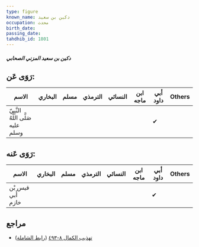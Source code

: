 ```yaml
---
type: figure
known_name: دكين بن سعيد
occupation: محدث
birth_date:
passing_date:
tahdhib_id: 1801
---
```

##### دكين بن سعيد المزني الصحابي

## رَوَى عَن:
| الاسم                              | البخاري | مسلم | الترمذي | النسائي | ابن ماجه | أبي داود | Others |
| ---------------------------------- | ------- | ---- | ------- | ------- | -------- | -------- | ------ |
| النَّبِيّ صَلَّى اللَّهُ عليه وسلم |         |      |         |         |          | ✔        |        |
## رَوَى عَنه:
| الاسم             | البخاري | مسلم | الترمذي | النسائي | ابن ماجه | أبي داود | Others |
| ----------------- | ------- | ---- | ------- | ------- | -------- | -------- | ------ |
| قيس بْن أَبي خازم |         |      |         |         |          | ✔        |        |
## مراجع
- [تهذيب الكمال ٨-٤٩٣](obsidian://open?vault=Tahdhib-al-Kamal&file=Figures/١٨٠١-دكين%20بن%20سعيد%20المزني%20الصحابي) ([رابط الشاملة](https://shamela.ws/book/3722/4204))